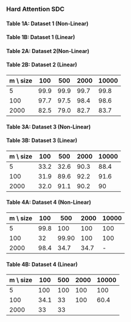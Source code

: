 ### Hard Attention SDC


#### Table 1A: Dataset 1 (Non-Linear)


#### Table 1B: Dataset 1 (Linear)





#### Table 2A: Dataset 2(Non-Linear)

#### Table 2B: Dataset 2 (Linear)

| m \ size |  100  | 500 | 2000 | 10000 |
| --       | ----  | --  | ---- | ----- |
| 5 |  99.9  | 99.9 | 99.7 |  99.8 |    
| 100 | 97.7 | 97.5 | 98.4  | 98.6 |   
| 2000 | 82.5 | 79.0 | 82.7 |83.7  |


#### Table 3A: Dataset 3 (Non-Linear)


#### Table 3B: Dataset 3 (Linear)

| m \ size |  100  | 500 | 2000 | 10000 |
| --       | ----  | --  | ---- | ----- |
| 5 | 33.2  | 32.6 |90.3 |  88.4 |    
| 100 | 31.9 | 89.6 | 92.2 | 91.6 |   
| 2000 |32.0| 91.1 | 90.2 | 90 |


#### Table 4A: Dataset 4 (Non-Linear)

| m \ size |  100  | 500 | 2000 | 10000 |
| --       | ----  | --  | ---- | ----- |
| 5 | 99.8 | 100 | 100 | 100 |    
| 100 | 32 | 99.90 | 100 | 100 |   
| 2000 | 98.4 | 34.7 | 34.7| -|

#### Table 4B: Dataset 4 (Linear)

| m \ size |  100  | 500 | 2000 | 10000 |
| --       | ----  | --  | ---- | ----- |
| 5 | 100 | 100 | 100 | 100 |    
| 100 |  34.1 | 33 | 100 | 60.4 |   
| 2000 |33  | 33 | | |

<!---| m \ size |  100  | 500 | 2000 | 10000 |
| --       | ----  | --  | ---- | ----- |
| 5 | 34.8 | 45.30 | 46.7 | 43.4|    
| 100 |32.0 | 32.4 |34.6 |33.2|   
| 2000 |32.0|32.4|35.8|33.4|--->
